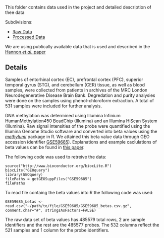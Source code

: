 
This folder contains data used in the project and detailed description of thee data 

Subdivisions:
- [Raw Data](https://github.com/STAT540-UBC/team_Methylhomies/tree/master/data/raw_data)
- [Processed Data](https://github.com/STAT540-UBC/team_Methylhomies/tree/master/data/processed_data)

We are using publically available data that is used and described in the [Hannon *et al.* paper](https://www.ncbi.nlm.nih.gov/pmc/articles/PMC4844197) 

Details
-------
Samples of entorhinal cortex (EC), prefrontal cortex (PFC), superior temporal gyrus (STG), and cerebellum (CER) tissue, as well as blood samples, were collected from patients in archives of the MRC London Neurodegenerative Disease Brain Bank. Degredation and purity analysies were done on the samples using phenol-chloroform extraction. A total of 531 samples were included for further analysis.

DNA methylation was determined using Illumina Infinium HumanMethylation450 BeadChip (Illumina) and an Illumina HiScan System (Illumina). Raw signal intensities of the probe were quantified using the Illumina Genome Studio software and converted into beta values using the [*methylumi*](https://bioconductor.org/packages/release/bioc/html/methylumi.html) package in R. We attained this beta value data through GEO accession identifier [GSE59685](https://www.ncbi.nlm.nih.gov/geo/query/acc.cgi?acc=GSE59685)). Explanations and example caclulations of beta values can be found in [this paper](https://bmcbioinformatics.biomedcentral.com/articles/10.1186/1471-2105-11-587).

The following code was used to retreive the data:

```{rret, eval=FALSE}
source("http://www.bioconductor.org/biocLite.R")
biocLite("GEOquery")
library(GEOquery)
filePaths = getGEOSuppFiles("GSE59685")
filePaths
``` 
To read file containg the beta values into R the following code was used:

```{r beta, eval=FALSE}
GSE59685_betas <- read.csv("~/path/to/file/GSE59685/GSE59685_betas.csv.gz", comment.char="#", stringsAsFactors=FALSE)
```
The raw data set of beta values has 485579 total rows, 2 are sample identifiers and the rest are the 485577 probes. The 532 columns reflect the 521 samples and 1 column for the probe identifiers.

